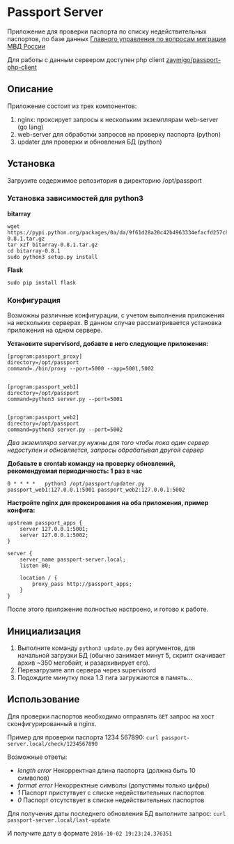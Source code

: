 # Passport Server

Приложение для проверки паспорта по списку недействительных паспортов, по базе данных [Главного управления по вопросам миграции МВД России](http://services.fms.gov.ru/info-service.htm?sid=2000)

Для работы с данным сервером доступен php client [zaymigo/passport-php-client](http://github.com/zaymigo/passport-client)

## Описание

Приложение состоит из трех компонентов:

1) nginx: проксирует запросы к нескольким экземплярам web-server (go lang)
2) web-server для обработки запросов на проверку паспорта (python)
3) updater для проверки и обновления БД (python)

## Установка

Загрузите содержимое репозитория в директорию /opt/passport

### Установка зависимостей для python3

**bitarray**

```shell
wget https://pypi.python.org/packages/0a/da/9f61d28a20c42b4963334efacfd257c85150ede96d0cd2509b37da69da47/bitarray-0.8.1.tar.gz
tar xzf bitarray-0.8.1.tar.gz
cd bitarray-0.8.1
sudo python3 setup.py install
```

**Flask**

```shell
sudo pip install flask
```

### Конфигурация

Возможны различные конфигурации, с учетом выполнения приложения на нескольких серверах. В данном случае рассматривается установка приложения на одном сервере.

**Установите supervisord, добавте в него следующие приложения:**

```lang=ini
[program:passport_proxy]
directory=/opt/passport
command=./bin/proxy --port=5000 --app=5001,5002


[program:passport_web1]
directory=/opt/passport
command=python3 server.py --port=5001


[program:passport_web2]
directory=/opt/passport
command=python3 server.py --port=5002
```

_Два экземпляра server.py нужны для того чтобы пока один сервер недоступен и обновляется, запросы обрабатывал другой сервер_

**Добавьте в crontab команду на проверку обновлений, рекомендуемая периодичность: 1 раз в час**

```crontab
0 * * * *   python3 /opt/passport/updater.py passport_web1:127.0.0.1:5001 passport_web2:127.0.0.1:5002
```

**Настройте nginx для проксирования на оба приложения, пример конфига:**

```nginx
upstream passport_apps {
    server 127.0.0.1:5001;
    server 127.0.0.1:5002;
}

server {
    server_name passport-server.local;
    listen 80;

    location / {
        proxy_pass http://passport_apps;
    }
}
```

После этого приложение полностью настроено, и готово к работе.

## Инициализация

 1. Выполните команду `python3 update.py` без аргументов, для начальной загрузки БД (обычно занимает минут 5, скрипт скачивает архив ~350 мегобайт, и разархивирует его).
 2. Перезагрузите апп сервера через supervisord
 3. Подождите минутку пока 1.3 гига загружаются в память...

## Использование

Для проверки паспортов необходимо отправлять `GET` запрос на хост сконфигурированный в nginx.

Пример для проверки паспорта 1234 567890:
`curl passport-server.local/check/1234567890`

Возможные ответы:

  * *length error* Некорректная длина паспорта (должна быть 10 символов)
  * *format error* Некорректные символы (допустимы только цифры)
  * *1* Паспорт пристутвует с списке недействительных паспортов
  * *0* Паспорт отсутствует в списке недействительных паспортов

Для получения даты последнего обновления БД выполните запрос:
`curl passport-server.local/last-update`

И получите дату в формате `2016-10-02 19:23:24.376351`
